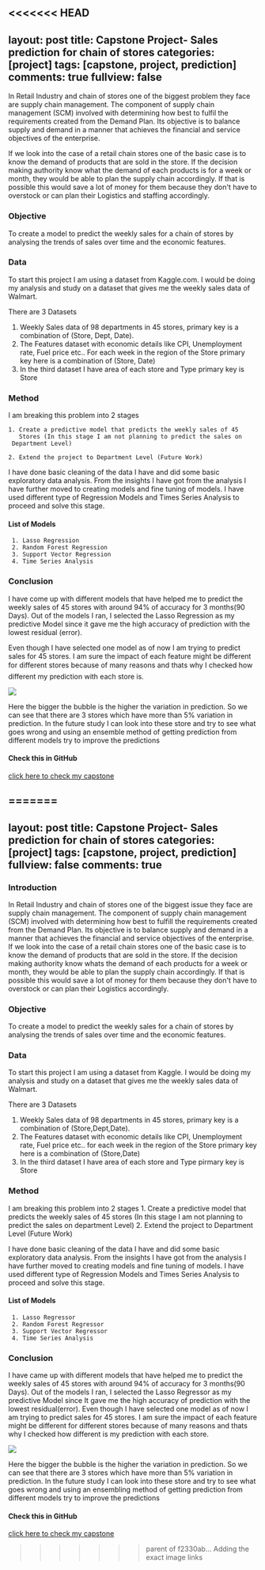 <<<<<<< HEAD
---
layout: post
title: Capstone Project- Sales prediction for chain of stores
categories: [project]
tags: [capstone, project, prediction]
comments: true
fullview: false
---
 
In Retail Industry and chain of stores one of the biggest problem they face are supply chain management. The component of supply chain management (SCM) involved with determining how best to fulfil the requirements created from the Demand Plan. Its objective is to balance supply and demand in a manner that achieves the financial and service objectives of the enterprise.

  If we look into the case of a retail chain stores one of the basic case is to know the demand of products that are sold in the store. If the decision making authority know what the demand of each products is for a week or month, they would be able to plan the supply chain accordingly. If that is possible this would save a lot of money for them because they don't have to overstock or can plan their Logistics and staffing accordingly.
   

### Objective

To create a model to predict the weekly sales for a chain of stores by analysing the trends of sales over time and the economic features.
 
### Data

To start this project I am using a dataset from Kaggle.com. I would be doing my analysis and study on a dataset that gives me the weekly sales data of Walmart.

There are 3 Datasets 
1. Weekly Sales data of 98 departments in 45 stores,
primary key is a combination of (Store, Dept, Date).
2. The Features dataset with economic details like CPI, Unemployment rate, Fuel price etc.. For each week in the region of the Store
primary key here is a combination of (Store, Date)
3. In the third dataset I have area of each store and Type
primary key is Store

### Method

 I am breaking this problem into 2 stages

    1. Create a predictive model that predicts the weekly sales of 45
       Stores (In this stage I am not planning to predict the sales on 
	 Department Level)

    2. Extend the project to Department Level (Future Work)
    
 I have done basic cleaning of the data I have and did some basic exploratory data analysis. From the insights I have got from the analysis I have further moved to creating models and fine tuning of models. I have used different type of Regression Models and Times Series Analysis to proceed and solve this stage.
 
#### List of Models
     1. Lasso Regression
     2. Random Forest Regression
     3. Support Vector Regression
     4. Time Series Analysis
 
### Conclusion

 I have come up with different models that have helped me to predict the weekly sales of 45 stores with around 94% of accuracy for 3 months(90 Days). Out of the models I ran, I selected the Lasso Regression as my predictive Model since it gave me the high accuracy of prediction with the lowest residual (error). 

 Even though I have selected one model as of now I am trying to predict sales for 45 stores. I am sure the impact of each feature might be different for different stores because of many reasons and thats why I checked how different my prediction with each store is.

<img src="https://mahendrashaji.github.io/assets/media/percentage_prediction_variation.png">

Here the bigger the bubble is the higher the variation in prediction. So we can see that there are 3 stores which have more than 5% variation in prediction. In the future study I can look into these store and try to see what goes wrong and using an ensemble method of getting prediction from different models try to improve the predictions

#### Check this in GitHub

<a class="btn btn-default" href="https://github.com/MahendraShaji/Capstone">click here to check my capstone</a>


=======
---
layout: post
title: Capstone Project- Sales prediction for chain of stores
categories: [project]
tags: [capstone, project, prediction]
fullview: false
comments: true
---

### Introduction
 
 In Retail Industry and chain of stores one of the biggest issue they face are supply chain management. The component of supply chain management (SCM) involved with determining how best to fulfill the requirements created from the Demand Plan. Its objective is to balance supply and demand in a manner that achieves the financial and service objectives of the enterprise.
  If we look into the case of a retail chain stores one of the basic case is to know the demand of products that are sold in the store. If the decision making authority know whats the demand of each products for a week or month, they would be able to plan the supply chain accordingly. If that is possible this would save a lot of money for them because they don't have to overstock or can plan their Logistics accordingly.
   

### Objective

 To create a model to predict the weekly sales for a chain of stores by analysing the trends of sales over time and the economic features.
 
### Data

 To start this project I am using a dataset from Kaggle. I would be doing my analysis and study on a dataset that gives me the weekly sales data of Walmart.

There are 3 Datasets 
1. Weekly Sales data of 98 departments in 45 stores,
primary key is a combination of (Store,Dept,Date).
2. The Features dataset with economic details like CPI, Unemployment rate, Fuel price etc.. for each week in the region of the Store
primary key here is a combination of (Store,Date)
3. In the third dataset I have area of each store and Type
pirmary key is Store

### Method

 I am breaking this problem into 2 stages
    1. Create a predictive model that predicts the weekly sales of 45 stores (In this stage I am not planning to predict the sales on department Level)
    2. Extend the project to Department Level (Future Work)
    
 I have done basic cleaning of the data I have and did some basic exploratory data analysis. From the insights I have got from the analysis I have further moved to creating models and fine tuning of models. I have used different type of Regression Models and Times Series Analysis to proceed and solve this stage.
 
#### List of Models
     1. Lasso Regressor
     2. Random Forest Regressor
     3. Support Vector Regressor
     4. Time Series Analysis
 
### Conclusion

 I have came up with different models that have helped me to predict the weekly sales of 45 stores with around 94% of accuracy for 3 months(90 Days). Out of the models I ran, I selected the Lasso Regressor as my predictive Model since It gave me the high accuracy of prediction with the lowest residual(error). 
 Even though I have selected one model as of now I am trying to predict sales for 45 stores. I am sure the impact of each feature might be different for different stores because of many reasons and thats why I checked how different is my prediction with each store.

<img src="mahendrashaji.github.io/assets/media/percentage_prediction_variation.png">

Here the bigger the bubble is the higher the variation in prediction. So we can see that there are 3 stores which have more than 5% variation in prediction. In the future study I can look into these store and try to see what goes wrong and using an ensembling method of getting prediction from different models try to improve the predictions

#### Check this in GitHub

<a class="btn btn-default" href="https://github.com/MahendraShaji/Capstone">click here to check my capstone</a>
>>>>>>> parent of f2330ab... Adding the exact image links

